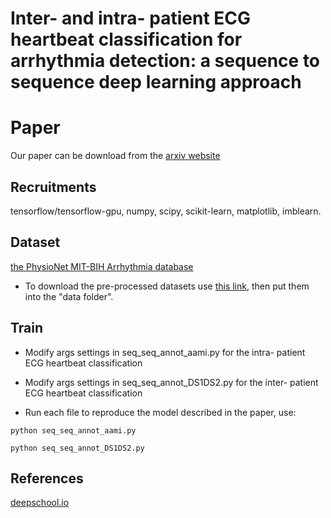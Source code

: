 # Inter- and intra- patient ECG heartbeat classification for arrhythmia detection: a sequence to sequence deep learning approach

# Paper
 Our paper can be download from the [arxiv website](https://arxiv.org/pdf/1812.07421.pdf) 

## Recruitments

tensorflow/tensorflow-gpu, numpy, scipy, scikit-learn, matplotlib, imblearn. 


## Dataset
[the PhysioNet MIT-BIH Arrhythmia database](https://www.physionet.org/physiobank/database/mitdb/)
* To download the pre-processed datasets use [this link](), then put them into the "data folder".

## Train

* Modify args settings in seq_seq_annot_aami.py for the intra- patient ECG heartbeat classification
* Modify args settings in seq_seq_annot_DS1DS2.py for the inter- patient ECG heartbeat classification

* Run each file to reproduce the model described in the paper, use:

```
python seq_seq_annot_aami.py
```
```
python seq_seq_annot_DS1DS2.py
```


## References
 [deepschool.io](https://github.com/sachinruk/deepschool.io/blob/master/DL-Keras_Tensorflow)

